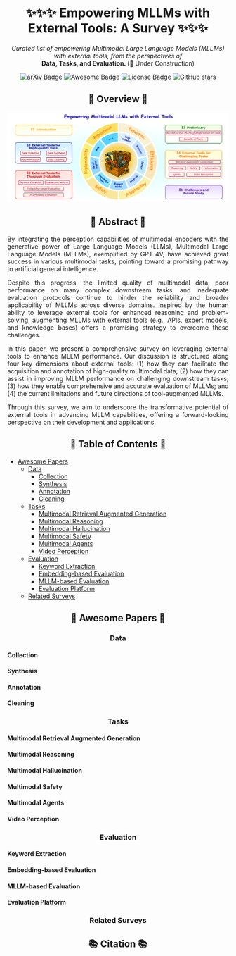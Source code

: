 <h1 align="center">✨✨✨ Empowering MLLMs with External Tools: A Survey ✨✨✨</h1>

<p align="center"><em>Curated list of empowering Multimodal Large Language Models (MLLMs) with external tools, from the perspectives of </em><br><strong>Data, Tasks, and Evaluation. </strong> (🚧 Under Construction)</p>

<p align="center">
    <a href="https://arxiv.org/abs/2502.14881"><img src="https://img.shields.io/badge/arXiv-2502.14881-b31b1b.svg" alt="arXiv Badge"></a>
    <a href="https://awesome.re"><img src="https://awesome.re/badge.svg" alt="Awesome Badge"></a>
    <a href="https://creativecommons.org/licenses/by-nc/4.0/"><img src="https://img.shields.io/badge/License-CC_BY--NC_4.0-lightgrey.svg" alt="License Badge"></a>
    <a href="[https://github.com/Lackel/Awesome-Tools-for-MLLMs](https://github.com/Lackel/Awesome-Tools-for-MLLMs)"><img src="https://img.shields.io/github/stars/Lackel/Awesome-Tools-for-MLLMs?style=social" alt="GitHub stars"></a>
</p>

<h2 align="center">🎉 Overview 🎉</h2>

![](/assets/overview.png)

<h2 align="center">🚀 Abstract 🚀</h2>

<p align="justify">By integrating the perception capabilities of multimodal encoders with the generative power of Large Language Models (LLMs), Multimodal Large Language Models (MLLMs), exemplified by GPT-4V, have achieved great success in various multimodal tasks, pointing toward a promising pathway to artificial general intelligence.</p>

<p align="justify">
Despite this progress, the limited quality of multimodal data, poor performance on many complex downstream tasks, and inadequate evaluation protocols continue to hinder the reliability and broader applicability of MLLMs across diverse domains.
Inspired by the human ability to leverage external tools for enhanced reasoning and problem-solving, augmenting MLLMs with external tools (e.g., APIs, expert models, and knowledge bases) offers a promising strategy to overcome these challenges.
</p>

<p align="justify">
In this paper, we present a comprehensive survey on leveraging external tools to enhance MLLM performance. Our discussion is structured along four key dimensions about external tools: (1) how they can facilitate the acquisition and annotation of high-quality multimodal data; (2) how they can assist in improving MLLM performance on challenging downstream tasks; (3) how they enable comprehensive and accurate evaluation of MLLMs; and (4) the current limitations and future directions of tool-augmented MLLMs.
</p>

<p align="justify">
Through this survey, we aim to underscore the transformative potential of external tools in advancing MLLM capabilities, offering a forward-looking perspective on their development and applications.
</p>

<h2 align="center"> 📜 Table of Contents 📜</h2>

- [Awesome Papers](#awesome-papers)
  - [Data](#data)
      - [Collection](#collection)
      - [Synthesis](#synthesis)
      - [Annotation](#annotation)
      - [Cleaning](#cleaning)
  - [Tasks](#tasks)
      - [Multimodal Retrieval Augmented Generation](#mrag)
      - [Multimodal Reasoning](#mr)
      - [Multimodal Hallucination](#mh)
      - [Multimodal Safety](#ms)
      - [Multimodal Agents](#ma)
      - [Video Perception](#vp)
  - [Evaluation](#evaluation)
      - [Keyword Extraction](#ke)
      - [Embedding-based Evaluation](#ee)
      - [MLLM-based Evaluation](#me)
      - [Evaluation Platform](#ep)
  - [Related Surveys](#rs)

<h2 align="center" id="awesome-papers"> 👑 Awesome Papers 👑</h2>

<h3 align="center" id="data"> Data </h3>

<h4 id="collection"> Collection </h4>

<h4 id="synthesis"> Synthesis </h4>

<h4 id="annotation"> Annotation </h4>

<h4 id="cleaning"> Cleaning </h4>


<h3 id="tasks" align="center"> Tasks </h3>

<h4 id="mrag"> Multimodal Retrieval Augmented Generation </h4>

<h4 id="mr"> Multimodal Reasoning </h4>

<h4 id="mh"> Multimodal Hallucination </h4>

<h4 id="ms"> Multimodal Safety </h4>

<h4 id="ma"> Multimodal Agents </h4>

<h4 id="vp"> Video Perception </h4>



<h3 id="evaluation" align="center"> Evaluation </h3>

<h4 id="ke"> Keyword Extraction </h4>

<h4 id="ee"> Embedding-based Evaluation </h4>

<h4 id="me"> MLLM-based Evaluation </h4>

<h4 id="ep"> Evaluation Platform </h4>


<h3 id="rs" align="center"> Related Surveys </h3>

<h2 align="center"> 📚 Citation 📚</h2>
